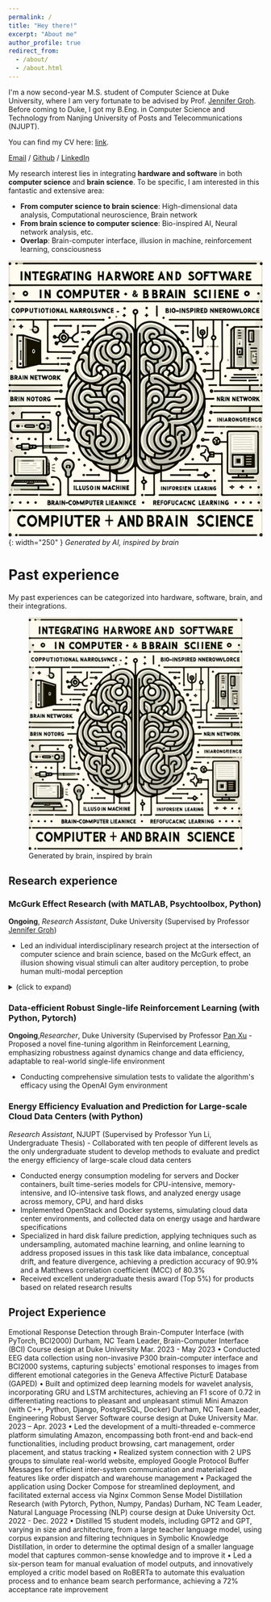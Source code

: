 ```yaml
---
permalink: /
title: "Hey there!"
excerpt: "About me"
author_profile: true
redirect_from: 
  - /about/
  - /about.html
---
```



I'm a now second-year M.S. student of Computer Science at Duke University, where I am very fortunate to be advised by Prof. [Jennifer Groh](https://people.duke.edu/~jmgroh/). Before coming to Duke, I got my B.Eng. in Computer Science and Technology from Nanjing University of Posts and Telecommunications (NJUPT).

You can find my CV here: [link](../assets/CV_YuchenCao.pdf).

[Email](mailto:im.yuchen.cao@duke.edu) / [Github](https://github.com/purmecia) / [LinkedIn](https://www.linkedin.com/in/yuchencaoduke/) 

My research interest lies in integrating **hardware and software** in both **computer science** and **brain science**. To be specific, I am interested in this fantastic and extensive area:

- **From computer science to brain science**: High-dimensional data analysis, Computational neuroscience, Brain network
- **From brain science to computer science**: Bio-inspired AI, Neural network analysis, etc.
- **Overlap**: Brain-computer interface, illusion in machine, reinforcement learning, consciousness

![Research Interest](/images/research_interest.png){: width="250" }
*Generated by AI, inspired by brain*


# Past experience
My past experiences can be categorized into hardware, software, brain, and their integrations.
<figure>  
<img src="/images/research_interest.png" alt="Research Experience" style="width: %40;"/>
  <figcaption>Generated by brain, inspired by brain</figcaption>
</figure>

## Research experience

### McGurk Effect Research (with MATLAB, Psychtoolbox, Python)

**Ongoing**, *Research Assistant*, Duke University (Supervised by Professor [Jennifer Groh](https://people.duke.edu/~jmgroh/))    

- Led an individual interdisciplinary research project at the intersection of computer science and brain science, based on the McGurk effect, an illusion showing visual stimuli can alter auditory perception, to probe human multi-modal perception
  
<details>

<summary>(click to expand)</summary>
  
- Developed video stimuli that can elicit the McGurk effect on subjects with a 100% success rate, exceeding existing stimuli
- Engineered a comprehensive system integrating hardware and software from scratch, including an eye tracker and in-ear microphones, coupled with Psychtoolbox and JACK for efficient data capture in a sound-proof booth
- Executed end-to-end experimental procedures with 15 participants, involving script writing, participant recruitment, and ear-canal sound data collection
- Applying interdisciplinary analytical methods, including sliding window alignment, Mann-Whitney U test, and Fast Fourier Transform (FFT), for precise data analysis and visualization, to figure out what is inputted to the brain for processing

<img src="/assets/images/mcgurk.png" alt="McGurk" style="width: %40;"/>  

</details>

### Data-efficient Robust Single-life Reinforcement Learning (with Python, Pytorch)                            
**Ongoing**,*Researcher*, Duke University (Supervised by Professor [Pan Xu](https://panxulab.github.io/)        - Proposed a novel fine-tuning algorithm in Reinforcement Learning, emphasizing robustness against dynamics change and data efficiency, adaptable to real-world single-life environment
- Conducting comprehensive simulation tests to validate the algorithm's efficacy using the OpenAI Gym environment
  
### Energy Efficiency Evaluation and Prediction for Large-scale Cloud Data Centers (with Python)                
*Research Assistant*, NJUPT (Supervised by Professor Yun Li, Undergraduate Thesis)                              - Collaborated with ten people of different levels as  the only undergraduate student to develop methods to evaluate and predict the energy efficiency of large-scale cloud data centers
- Conducted energy consumption modeling for servers and Docker containers, built time-series models for CPU-intensive, memory-intensive, and IO-intensive task flows, and analyzed energy usage across memory, CPU, and hard disks
- Implemented OpenStack and Docker systems, simulating cloud data center environments, and collected data on energy usage and hardware specifications
- Specialized in hard disk failure prediction, applying techniques such as undersampling, automated machine learning, and online learning to address proposed issues in this task like data imbalance, conceptual drift, and feature divergence, achieving a prediction accuracy of 90.9% and a Matthews correlation coefficient (MCC) of 80.3%
- Received excellent undergraduate thesis award (Top 5%) for products based on related research results

## Project Experience
Emotional Response Detection through Brain-Computer Interface (with PyTorch, BCI2000)                       Durham, NC
Team Leader, Brain-Computer Interface (BCI) Course design at Duke University                                         Mar. 2023 - May 2023
•	Conducted EEG data collection using non-invasive P300 brain-computer interface and BCI2000 systems, capturing subjects' emotional responses to images from different emotional categories in the Geneva Affective PicturE Database (GAPED)
•	Built and optimized deep learning models for wavelet analysis, incorporating GRU and LSTM architectures, achieving an F1 score of 0.72 in differentiating reactions to pleasant and unpleasant stimuli
Mini Amazon (with C++, Python, Django, PostgreSQL, Docker)                                                               Durham, NC
Team Leader, Engineering Robust Server Software course design at Duke University                                Mar. 2023 – Apr. 2023
•	Led the development of a multi-threaded e-commerce platform simulating Amazon, encompassing both front-end and back-end functionalities, including product browsing, cart management, order placement, and status tracking
•	Realized system connection with 2 UPS groups to simulate real-world website, employed Google Protocol Buffer Messages for efficient inter-system communication and materialized features like order dispatch and warehouse management
•	Packaged the application using Docker Compose for streamlined deployment, and facilitated external access via Nginx
Common Sense Model Distillation Research (with Pytorch, Python, Numpy, Pandas)                                  Durham, NC
Team Leader, Natural Language Processing (NLP) course design at Duke University                                  Oct. 2022 - Dec. 2022
•	Distilled 15 student models, including GPT2 and GPT, varying in size and architecture, from a large teacher language model, using corpus expansion and filtering techniques in Symbolic Knowledge Distillation, in order to determine the optimal design of a smaller language model that captures common-sense knowledge and to improve it
•	Led a six-person team for manual evaluation of model outputs, and innovatively employed a critic model based on RoBERTa to automate this evaluation process and to enhance beam search performance, achieving a 72% acceptance rate improvement





